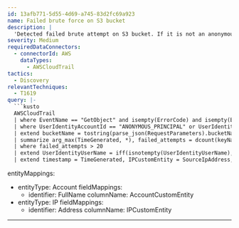 ```yaml
---
id: 13afb771-5d55-4d69-a745-83d2fc69a923
name: Failed brute force on S3 bucket
description: |
  'Detected failed brute attempt on S3 bucket. If it is not an anonymous principle, verify with the user.'
severity: Medium
requiredDataConnectors:
  - connectorId: AWS
    dataTypes:
      - AWSCloudTrail
tactics:
  - Discovery
relevantTechniques:
  - T1619
query: |-
  ```kusto
  AWSCloudTrail
  | where EventName == "GetObject" and isempty(ErrorCode) and isempty(ErrorMessage)
  | where UserIdentityAccountId == "ANONYMOUS_PRINCIPAL" or UserIdentityAccessKeyId <> RecipientAccountId
  | extend bucketName = tostring(parse_json(RequestParameters).bucketName), keyName = tostring(parse_json(RequestParameters).key)
  | summarize arg_max(TimeGenerated, *), failed_attempts = dcount(keyName) by UserIdentityAccountId, SourceIpAddress, bucketName
  | where failed_attempts > 20
  | extend UserIdentityUserName = iff(isnotempty(UserIdentityUserName), UserIdentityUserName, tostring(split(UserIdentityArn,'/')[-1]))
  | extend timestamp = TimeGenerated, IPCustomEntity = SourceIpAddress, AccountCustomEntity = UserIdentityUserName, bucketName
  ```
entityMappings:
  - entityType: Account
    fieldMappings:
      - identifier: FullName
        columnName: AccountCustomEntity
  - entityType: IP
    fieldMappings:
      - identifier: Address
        columnName: IPCustomEntity
---
```


